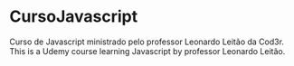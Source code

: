 # CursoJavascript
Curso de Javascript ministrado pelo professor Leonardo Leitão da Cod3r.
This is a Udemy course learning Javascript by professor Leonardo Leitão.
